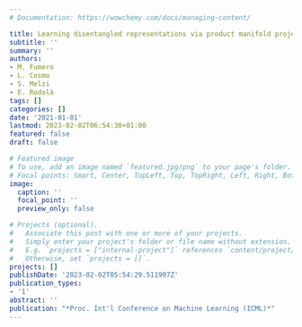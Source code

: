```yaml
---
# Documentation: https://wowchemy.com/docs/managing-content/

title: Learning disentangled representations via product manifold projection
subtitle: ''
summary: ''
authors:
- M. Fumero
- L. Cosmo
- S. Melzi
- E. Rodolà
tags: []
categories: []
date: '2021-01-01'
lastmod: 2023-02-02T06:54:30+01:00
featured: false
draft: false

# Featured image
# To use, add an image named `featured.jpg/png` to your page's folder.
# Focal points: Smart, Center, TopLeft, Top, TopRight, Left, Right, BottomLeft, Bottom, BottomRight.
image:
  caption: ''
  focal_point: ''
  preview_only: false

# Projects (optional).
#   Associate this post with one or more of your projects.
#   Simply enter your project's folder or file name without extension.
#   E.g. `projects = ["internal-project"]` references `content/project/deep-learning/index.md`.
#   Otherwise, set `projects = []`.
projects: []
publishDate: '2023-02-02T05:54:29.511997Z'
publication_types:
- '1'
abstract: ''
publication: "*Proc. Int'l Conference on Machine Learning (ICML)*"
---
```

